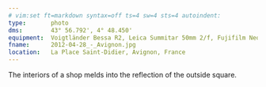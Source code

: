 ```yaml
---
# vim:set ft=markdown syntax=off ts=4 sw=4 sts=4 autoindent:
type:       photo
dms:        43° 56.792', 4° 48.450'
equipment:  Voigtländer Bessa R2, Leica Summitar 50mm 2/f, Fujifilm Neopan 400
fname:      2012-04-28_-_Avignon.jpg
location:   La Place Saint-Didier, Avignon, France
---
```


The interiors of a shop melds into the reflection of the outside square.
